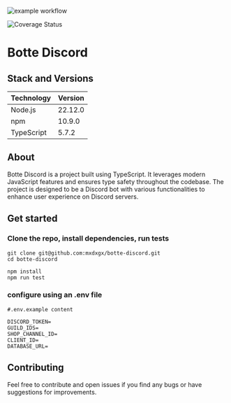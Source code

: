 ![example workflow](https://github.com/mxdxgx/botte-discord/actions/workflows/ci.yml/badge.svg)

![Coverage Status](https://coveralls.io/repos/github/mxdxgx/botte-discord/badge.svg?branch=master)
# Botte Discord

## Stack and Versions

| Technology | Version |
|------------|---------|
| Node.js    | 22.12.0 |
| npm        | 10.9.0 |
| TypeScript | 5.7.2   |

## About

Botte Discord is a project built using TypeScript. It leverages modern JavaScript features and ensures type safety throughout the codebase. The project is designed to be a Discord bot with various functionalities to enhance user experience on Discord servers.

## Get started 

### Clone the repo, install dependencies, run tests
```
git clone git@github.com:mxdxgx/botte-discord.git
cd botte-discord

npm install 
npm run test

```

### configure using an .env file 
```
#.env.example content

DISCORD_TOKEN=
GUILD_IDS=
SHOP_CHANNEL_ID=
CLIENT_ID=
DATABASE_URL=

```

## Contributing 
Feel free to contribute and open issues if you find any bugs or have suggestions for improvements.
